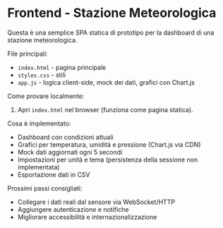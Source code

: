 # Frontend - Stazione Meteorologica

Questa è una semplice SPA statica di prototipo per la dashboard di una stazione meteorologica.

File principali:
- `index.html` - pagina principale
- `styles.css` - stili
- `app.js` - logica client-side, mock dei dati, grafici con Chart.js

Come provare localmente:
1. Apri `index.html` nel browser (funziona come pagina statica).

Cosa è implementato:
- Dashboard con condizioni attuali
- Grafici per temperatura, umidità e pressione (Chart.js via CDN)
- Mock dati aggiornati ogni 5 secondi
- Impostazioni per unità e tema (persistenza della sessione non implementata)
- Esportazione dati in CSV

Prossimi passi consigliati:
- Collegare i dati reali dal sensore via WebSocket/HTTP
- Aggiungere autenticazione e notifiche
- Migliorare accessibilità e internazionalizzazione